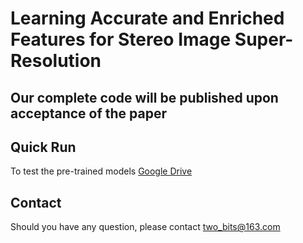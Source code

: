 # Learning Accurate and Enriched Features for Stereo Image Super-Resolution


## Our complete code will be published upon acceptance of the paper


## Quick Run

To test the pre-trained models  [Google Drive](https://drive.google.com/drive/folders/186NbvsExLFrMZkWuFjmyNQXhvNzTrn7O?usp=sharing)





## Contact
Should you have any question, please contact two_bits@163.com

